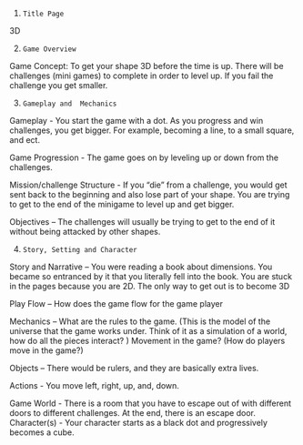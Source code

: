 

1.     Title Page  

3D

2.     Game Overview

Game Concept: To get your shape 3D before the time is up. There will be challenges (mini games) to complete in order to level up. If you fail the challenge you get smaller. 

3.     Gameplay and  Mechanics

Gameplay - You start the game with a dot. As you progress and win challenges, you get bigger. For example, becoming a line, to a small square, and ect. 

Game Progression - The game goes on by leveling up or down from the challenges.

Mission/challenge Structure - If you “die” from a challenge, you would get sent back to the beginning and also lose part of your shape. You are trying to get to the end of the minigame to level up and get bigger. 

Objectives – The challenges will usually be trying to get to the end of it without being attacked by other shapes. 


4.     Story, Setting and Character 

Story and Narrative – You were reading a book about dimensions. You became so entranced by it that you literally fell into the book. You are stuck in the pages because you are 2D. The only way to get out is to become 3D

Play Flow – How does the game flow for the game player

Mechanics – What are the rules to the game. (This is the model of the universe that the game works under.  Think of it as a simulation of a world, how do all the pieces interact? ) Movement in the game? (How do players move in the game?)

Objects – There would be rulers, and they are basically extra lives.

Actions -  You move left, right, up, and, down.

Game World - There is a room that you have to escape out of with different doors to different challenges. At the end, there is an escape door. 
Character(s) - Your character starts as a black dot and progressively becomes a cube. 

